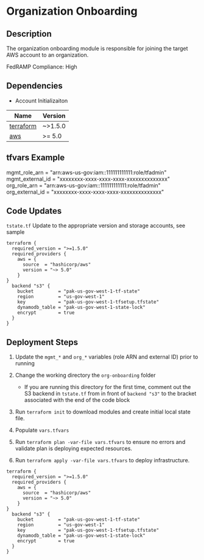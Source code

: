 # Organization Onboarding

## Description
The organization onboarding module is responsible for joining the target AWS account to an organization.

FedRAMP Compliance: High

## Dependencies
- Account Initializaiton

| Name | Version |
|------|---------|
| <a name="requirement_terraform"></a> [terraform](#requirement\_terraform) | ~>1.5.0 |
| <a name="requirement_aws"></a> [aws](#requirement\_aws) | >= 5.0 |

## tfvars Example
mgmt_role_arn    = "arn:aws-us-gov:iam::111111111111:role/tfadmin"
mgmt_external_id = "xxxxxxxx-xxxx-xxxx-xxxx-xxxxxxxxxxxxxx"
org_role_arn     = "arn:aws-us-gov:iam::111111111111:role/tfadmin"
org_external_id  = "xxxxxxxx-xxxx-xxxx-xxxx-xxxxxxxxxxxxxx"

## Code Updates

`tstate.tf` Update to the appropriate version and storage accounts, see sample
``` hcl
terraform {
  required_version = ">=1.5.0"
  required_providers {
    aws = {
      source  = "hashicorp/aws"
      version = "~> 5.0"
    }
}
  backend "s3" {
    bucket         = "pak-us-gov-west-1-tf-state"
    region         = "us-gov-west-1"
    key            = "pak-us-gov-west-1-tfsetup.tfstate"
    dynamodb_table = "pak-us-gov-west-1-state-lock"
    encrypt        = true
  }
}
```

## Deployment Steps
1. Update the `mgmt_*` and `org_*` variables (role ARN and external ID) prior to running
2. Change the working directory the `org-onboarding` folder
   - If you are running this directory for the first time, comment out the S3 backend in `tstate.tf` from in front of `backend "s3"` to the bracket associated with the end of the code block
3. Run `terraform init` to download modules and create initial local state file.

4. Populate `vars.tfvars` 

5. Run `terraform plan -var-file vars.tfvars` to ensure no errors and validate plan is deploying expected resources.

6. Run `terraform apply -var-file vars.tfvars` to deploy infrastructure.


``` hcl
terraform {
  required_version = ">=1.5.0"
  required_providers {
    aws = {
      source  = "hashicorp/aws"
      version = "~> 5.0"
    }
}
  backend "s3" {
    bucket         = "pak-us-gov-west-1-tf-state"
    region         = "us-gov-west-1"
    key            = "pak-us-gov-west-1-tfsetup.tfstate"
    dynamodb_table = "pak-us-gov-west-1-state-lock"
    encrypt        = true
  }
}
```
